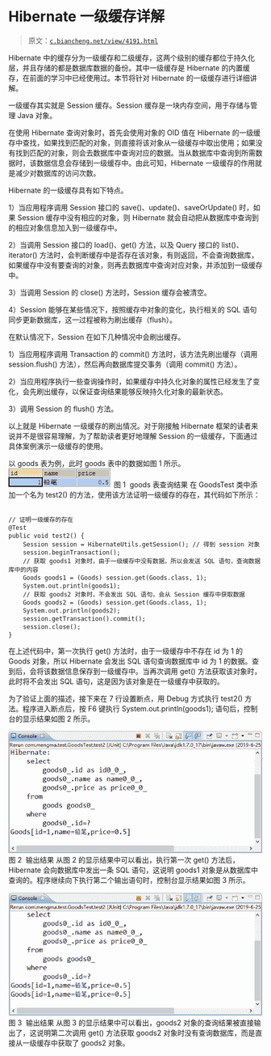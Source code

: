 # Hibernate 一级缓存详解

> 原文：[`c.biancheng.net/view/4191.html`](http://c.biancheng.net/view/4191.html)

Hibernate 中的缓存分为一级缓存和二级缓存，这两个级别的缓存都位于持久化层，并且存储的都是数据库数据的备份。其中一级缓存是 Hibernate 的内置缓存，在前面的学习中已经使用过。本节将针对 Hibernate 的一级缓存进行详细讲解。

一级缓存其实就是 Session 缓存。Session 缓存是一块内存空间，用于存储与管理 Java 对象。

在使用 Hibernate 查询对象时，首先会使用对象的 OID 值在 Hibernate 的一级缓存中查找，如果找到匹配的对象，则直接将该对象从一级缓存中取出使用；如果没有找到匹配的对象，则会去数据库中查询对应的数据。当从数据库中查询到所需数据时，该数据信息会存储到一级缓存中。由此可知，Hibernate 一级缓存的作用就是减少对数据库的访问次数。

Hibernate 的一级缓存具有如下特点。

1）当应用程序调用 Session 接口的 save()、update()、saveOrUpdate() 时，如果 Session 缓存中没有相应的对象，则 Hibernate 就会自动把从数据库中查询到的相应对象信息加入到一级缓存中。

2）当调用 Session 接口的 load()、get() 方法，以及 Query 接口的 list()、iterator() 方法时，会判断缓存中是否存在该对象，有则返回，不会查询数据库，如果缓存中没有要查询的对象，则再去数据库中查询对应对象，并添加到一级缓存中。

3）当调用 Session 的 close() 方法时，Session 缓存会被清空。

4）Session 能够在某些情况下，按照缓存中对象的变化，执行相关的 SQL 语句同步更新数据库，这一过程被称为刷出缓存（flush）。

在默认情况下，Session 在如下几种情况中会刷出缓存。

1）当应用程序调用 Transaction 的 commit() 方法时，该方法先刷出缓存（调用 session.flush() 方法），然后再向数据库提交事务（调用 commit() 方法）。

2）当应用程序执行一些查询操作时，如果缓存中持久化对象的属性已经发生了变化，会先刷出缓存，以保证查询结果能够反映持久化对象的最新状态。

3）调用 Session 的 flush() 方法。

以上就是 Hibernate 一级缓存的刷出情况。对于刚接触 Hibernate 框架的读者来说并不是很容易理解，为了帮助读者更好地理解 Session 的一级缓存，下面通过具体案例演示一级缓存的使用。

以 goods 表为例，此时 goods 表中的数据如图 1 所示。![goods 表查询结果](img/3b5ef8e9c6744524b6c5a6df63ddfd8a.png)
图 1  goods 表查询结果
在 GoodsTest 类中添加一个名为 test2() 的方法，使用该方法证明一级缓存的存在，其代码如下所示：

```

// 证明一级缓存的存在
@Test
public void test2() {
    Session session = HibernateUtils.getSession(); // 得到 session 对象
    session.beginTransaction();
    // 获取 goods1 对象时，由于一级缓存中没有数据，所以会发送 SQL 语句，查询数据库中的内容
    Goods goods1 = (Goods) session.get(Goods.class, 1);
    System.out.println(goods1);
    // 获取 goods2 对象时，不会发出 SQL 语句，会从 Session 缓存中获取数据
    Goods goods2 = (Goods) session.get(Goods.class, 1);
    System.out.println(goods2);
    session.getTransaction().commit();
    session.close();
}
```

在上述代码中，第一次执行 get() 方法时，由于一级缓存中不存在 id 为 1 的 Goods 对象，所以 Hibernate 会发出 SQL 语句查询数据库中 id 为 1 的数据。查到后，会将该数据信息保存到一级缓存中。当再次调用 get() 方法获取该对象时，此时将不会发出 SQL 语句，这是因为该对象是在一级缓存中获取的。

为了验证上面的描述，接下来在 7 行设置断点，用 Debug 方式执行 test2() 方法。程序进入断点后，按 F6 键执行 System.out.println(goods1); 语句后，控制台的显示结果如图 2 所示。

![输出结果](img/34795c11213fa7b9e9c9ab2b9f01f66d.png)
图 2  输出结果
从图 2 的显示结果中可以看出，执行第一次 get() 方法后，Hibernate 会向数据库中发出一条 SQL 语句，这说明 goods1 对象是从数据库中查询的。程序继续向下执行第二个输出语句时，控制台显示结果如图 3 所示。

![输出结果](img/5dcac8854a78a44f390cefccb7fe3f79.png)
图 3  输出结果
从图 3 的显示结果中可以看出，goods2 对象的查询结果被直接输出了，这说明第二次调用 get() 方法获取 goods2 对象时没有查询数据库，而是直接从一级缓存中获取了 goods2 对象。
